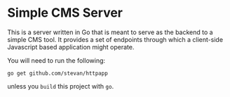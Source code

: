 # Simple CMS Server

This is a server written in Go that is meant to serve as
the backend to a simple CMS tool. It provides a set of
endpoints through which a client-side Javascript based
application might operate.

You will need to run the following:

    go get github.com/stevan/httpapp

unless you `build` this project with `go`.

